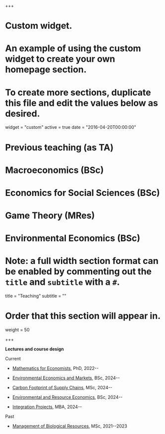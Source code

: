 +++
# Custom widget.
# An example of using the custom widget to create your own homepage section.
# To create more sections, duplicate this file and edit the values below as desired.
widget = "custom"
active = true
date = "2016-04-20T00:00:00"

# **Previous teaching (as TA)**
# Macroeconomics (BSc)
# Economics for Social Sciences (BSc)
# Game Theory (MRes) 
# Environmental Economics (BSc)

# Note: a full width section format can be enabled by commenting out the `title` and `subtitle` with a `#`.
title = "Teaching"
subtitle = ""

# Order that this section will appear in.
weight = 50

+++

**Lectures and course design**

Current

- [Mathematics for Economists](http://cgde.wifa.uni-leipzig.de/3455-2/), PhD, 2022--
  
- [Environmental Economics and Markets](https://www.nhh.no/en/courses/environmental-economics-and-markets/?displayNextTerm=True), BSc, 2024--
  
- [Carbon Footprint of Supply Chains](https://ocasys.rug.nl/current/catalog/course/EBM245A05), MSc, 2024--
  
- [Environmental and Resource Economics](https://ocasys.rug.nl/current/catalog/course/EBB898B05), BSc, 2024--
  
- [Integration Projects](https://ocasys.rug.nl/current/catalog/course/EBE073A05), MBA, 2024--

Past

- [Management of Biological Resources](https://www.slu.se/en/education/programmes-courses/course/NA0168/20110.2021/Management-of-Biological-Resources/), MSc, 2021--2023


